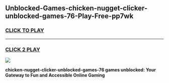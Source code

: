 
## Unblocked-Games-chicken-nugget-clicker-unblocked-games-76-Play-Free-pp7wk
<h3>
<a href="https://premium76.site?title=chicken-nugget-clicker-unblocked-games-76&ref=18A1">CLICK TO PLAY</a></h3>
<hr>

<h3>
<a href="https://premium76.site?title=chicken-nugget-clicker-unblocked-games-76&ref=18A1">CLICK 2 PLAY</a>
  
</h3>

<a href="https://premium76.site?title=chicken-nugget-clicker-unblocked-games-76&ref=18A1"><img src="https://clearcache.store/games.png"></a>


**chicken-nugget-clicker-unblocked-games-76 games unblocked: Your Gateway to Fun and Accessible Online Gaming**
